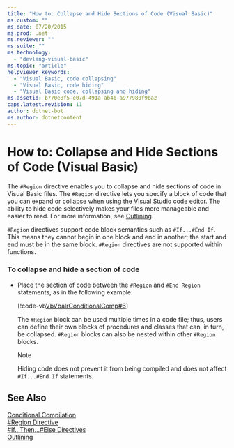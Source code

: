 ```yaml
---
title: "How to: Collapse and Hide Sections of Code (Visual Basic)"
ms.custom: ""
ms.date: 07/20/2015
ms.prod: .net
ms.reviewer: ""
ms.suite: ""
ms.technology: 
  - "devlang-visual-basic"
ms.topic: "article"
helpviewer_keywords: 
  - "Visual Basic, code collapsing"
  - "Visual Basic, code hiding"
  - "Visual Basic code, collapsing and hiding"
ms.assetid: b770e8f5-e07d-491a-ab4b-a977980f9ba2
caps.latest.revision: 11
author: dotnet-bot
ms.author: dotnetcontent
---
```

# How to: Collapse and Hide Sections of Code (Visual Basic)
The `#Region` directive enables you to collapse and hide sections of code in Visual Basic files. The `#Region` directive lets you specify a block of code that you can expand or collapse when using the Visual Studio code editor. The ability to hide code selectively makes your files more manageable and easier to read. For more information, see [Outlining](/visualstudio/ide/outlining).  
  
 `#Region` directives support code block semantics such as `#If...#End If`. This means they cannot begin in one block and end in another; the start and end must be in the same block. `#Region` directives are not supported within functions.  
  
### To collapse and hide a section of code  
  
-   Place the section of code between the `#Region` and `#End Region` statements, as in the following example:  
  
     [!code-vb[VbVbalrConditionalComp#6](../../../visual-basic/language-reference/directives/codesnippet/VisualBasic/how-to-collapse-and-hide-sections-of-code_1.vb)]  
  
     The `#Region` block can be used multiple times in a code file; thus, users can define their own blocks of procedures and classes that can, in turn, be collapsed. `#Region` blocks can also be nested within other `#Region` blocks.  
  
    > [!NOTE]
    >  Hiding code does not prevent it from being compiled and does not affect `#If...#End If` statements.  
  
## See Also  
 [Conditional Compilation](../../../visual-basic/programming-guide/program-structure/conditional-compilation.md)  
 [#Region Directive](../../../visual-basic/language-reference/directives/region-directive.md)  
 [#If...Then...#Else Directives](../../../visual-basic/language-reference/directives/if-then-else-directives.md)  
 [Outlining](/visualstudio/ide/outlining)
